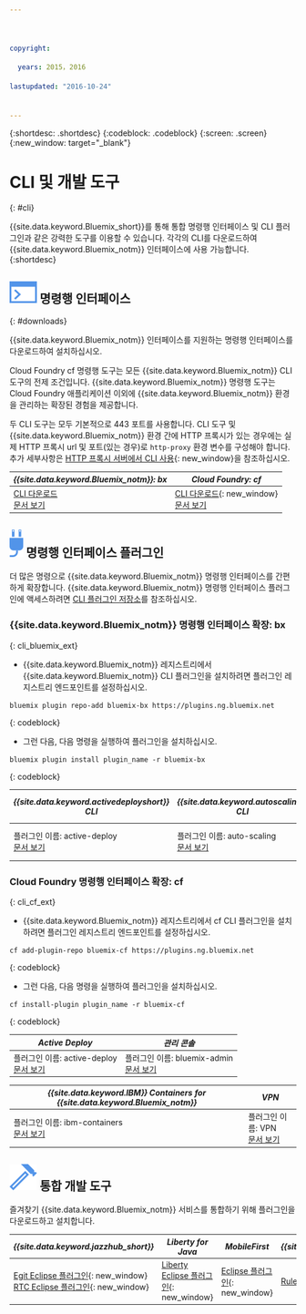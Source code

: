 ```yaml
---



copyright:

  years: 2015，2016

lastupdated: "2016-10-24"


---
```


{:shortdesc: .shortdesc}
{:codeblock: .codeblock}
{:screen: .screen}
{:new_window: target="_blank"}

# CLI 및 개발 도구
{: #cli}

{{site.data.keyword.Bluemix_short}}를 통해 통합 명령행 인터페이스 및 CLI 플러그인과 같은 강력한 도구를 이용할 수 있습니다. 각각의 CLI를 다운로드하여 {{site.data.keyword.Bluemix_notm}} 인터페이스에 사용 가능합니다.
{:shortdesc}

## ![](./images/CLI.svg) 명령행 인터페이스
{: #downloads}

{{site.data.keyword.Bluemix_notm}} 인터페이스를 지원하는 명령행 인터페이스를 다운로드하여 설치하십시오. 

Cloud Foundry cf 명령행 도구는 모든 {{site.data.keyword.Bluemix_notm}} CLI 도구의 전제 조건입니다. {{site.data.keyword.Bluemix_notm}} 명령행 도구는 Cloud Foundry 애플리케이션 이외에 {{site.data.keyword.Bluemix_notm}} 환경을 관리하는 확장된 경험을 제공합니다.

두 CLI 도구는 모두 기본적으로 443 포트를 사용합니다. CLI 도구 및 {{site.data.keyword.Bluemix_notm}} 환경 간에 HTTP 프록시가 있는 경우에는 실제 HTTP 프록시 url 및 포트(있는 경우)로 `http-proxy` 환경 변수를 구성해야 합니다. 추가 세부사항은 [HTTP 프록시 서버에서 CLI 사용](http://docs.cloudfoundry.org/cf-cli/http-proxy.html){: new_window}을 참조하십시오.


| *{{site.data.keyword.Bluemix_notm}}: bx* | *Cloud Foundry: cf* |
|---------------------|---------------|
| [CLI 다운로드](http://clis.ng.bluemix.net/)  <br> [문서 보기](./reference/bluemix_cli/index.html)|  [CLI 다운로드](https://github.com/cloudfoundry/cli/releases){: new_window}  <br> [문서 보기](./reference/cfcommands/index.html) |


## ![](./images/CLI_Plugin.svg) 명령행 인터페이스 플러그인

더 많은 명령으로 {{site.data.keyword.Bluemix_notm}} 명령행 인터페이스를 간편하게 확장합니다. {{site.data.keyword.Bluemix_notm}} 명령행 인터페이스 플러그인에 액세스하려면 [ CLI 플러그인 저장소](https://plugins.ng.bluemix.net/)를 참조하십시오.

### {{site.data.keyword.Bluemix_notm}} 명령행 인터페이스 확장: bx
{: cli_bluemix_ext}

* {{site.data.keyword.Bluemix_notm}} 레지스트리에서 {{site.data.keyword.Bluemix_notm}} CLI 플러그인을 설치하려면 플러그인 레지스트리 엔드포인트를 설정하십시오.


```
bluemix plugin repo-add bluemix-bx https://plugins.ng.bluemix.net
```
{: codeblock}

* 그런 다음, 다음 명령을 실행하여 플러그인을 설치하십시오.

```
bluemix plugin install plugin_name -r bluemix-bx
```
{: codeblock}


| *{{site.data.keyword.activedeployshort}} CLI* | *{{site.data.keyword.autoscaling}} CLI* | *Network Security Groups* |
|-----|-----|-----|
| 플러그인 이름: active-deploy<br> [문서 보기](/docs/services/ActiveDeploy/cli.html#cli) | 플러그인 이름: auto-scaling <br> [문서 보기](./plugins/auto-scaling/index.html) |  플러그인 이름: nsg<br> [문서 보기](./plugins/networksecuritygroups/index.html)  |


### Cloud Foundry 명령행 인터페이스 확장: cf
{: cli_cf_ext}

* {{site.data.keyword.Bluemix_notm}} 레지스트리에서 cf CLI 플러그인을 설치하려면 플러그인 레지스트리 엔드포인트를 설정하십시오.


```
cf add-plugin-repo bluemix-cf https://plugins.ng.bluemix.net
```
{: codeblock}

* 그런 다음, 다음 명령을 실행하여 플러그인을 설치하십시오.

```
cf install-plugin plugin_name -r bluemix-cf
```
{: codeblock}


| *Active Deploy* | *관리 콘솔* |
|-----------------|-----------------|
| 플러그인 이름: active-deploy<br>  [문서 보기](/docs/services/ActiveDeploy/cli.html#cli) |  플러그인 이름: bluemix-admin<br> [문서 보기](/docs/cli/plugins/bluemix_admin/index.html) |

| *{{site.data.keyword.IBM}} Containers for {{site.data.keyword.Bluemix_notm}}* | *VPN* |
|-----------------|-----------------|
| 플러그인 이름: ibm-containers<br> [문서 보기](https://www.{DomainName}/docs/containers/container_cli_cfic.html#container_cli_cfic) | 플러그인 이름: VPN <br> [문서 보기](./plugins/vpn/index.html) |


## ![](./images/Integrated_Dev_Tools.svg) 통합 개발 도구

즐겨찾기 {{site.data.keyword.Bluemix_notm}} 서비스를 통합하기 위해 플러그인을 다운로드하고 설치합니다.

| *{{site.data.keyword.jazzhub_short}}* | *Liberty for Java* | *MobileFirst* | *{{site.data.keyword.rules_short}}* |
|-------------|----------|----------|----------|
| [Egit Eclipse 플러그인](https://hub.jazz.net/docs/reference/gitclient/#eclipse_using_egit){: new_window} <br> [RTC Eclipse 플러그인](https://hub.jazz.net/docs/reference/gitclient/#eclipse_using_rtc){: new_window} | [Liberty Eclipse 플러그인](https://developer.ibm.com/wasdev/downloads/liberty-profile-using-eclipse/){: new_window} | [Eclipse 플러그인](https://marketplace.eclipse.org/content/ibm-mobilefirst-platform-studio){: new_window} | [Rules Designer Eclipse 플러그인](/docs/services/rules/index.html#rulov002) |
